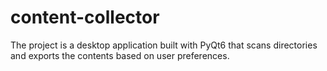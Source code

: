 # content-collector
 The project is a desktop application built with PyQt6 that scans directories and exports the contents based on user preferences.
